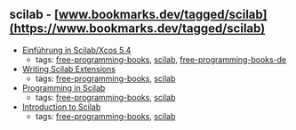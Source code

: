 scilab - [www.bookmarks.dev/tagged/scilab](https://www.bookmarks.dev/tagged/scilab)
---
* [Einführung in Scilab/Xcos 5.4](http://www.buech-gifhorn.de/scilab/Einfuehrung.pdf)
    * tags: [free-programming-books](../tags/free-programming-books.md), [scilab](../tags/scilab.md), [free-programming-books-de](../tags/free-programming-books-de.md)
* [Writing Scilab Extensions](http://forge.scilab.org/index.php/p/docsciextensions/downloads/)
    * tags: [free-programming-books](../tags/free-programming-books.md), [scilab](../tags/scilab.md)
* [Programming in Scilab](http://forge.scilab.org/index.php/p/docprogscilab/downloads/)
    * tags: [free-programming-books](../tags/free-programming-books.md), [scilab](../tags/scilab.md)
* [Introduction to Scilab](http://forge.scilab.org/index.php/p/docintrotoscilab/downloads/)
    * tags: [free-programming-books](../tags/free-programming-books.md), [scilab](../tags/scilab.md)
